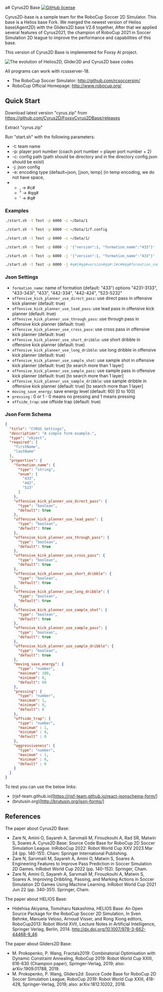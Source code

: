 a# Cyrus2D Base 
[![GitHub license](https://img.shields.io/github/license/helios-base/helios-base)](https://github.com/helios-base/helios-base/blob/master/LISENCE)

Cyrus2D-base is a sample team for the RoboCup Soccer 2D Simulator.
This base is a Helios base Fork.
We merged the newest version of Helios base(Agent2D) with the Gliders2D base V2.6 together,
After that we applied several features of Cyrus2021, the champion of RoboCup 2021 in Soccer Simulation 2D league to improve the performance and capabilities of this base.

This version of Cyrus2D Base is implemented for Foxsy AI project.

![The evolution of Helios2D, Glider2D and Cyrus2D base codes](https://github.com/Cyrus2D/Cyrus2DBase/blob/cyrus2d/cyrus-base.png)

All programs can work with rcssserver-18.

- The RoboCup Soccer Simulator: http://github.com/rcsoccersim/
- RoboCup Official Homepage: http://www.robocup.org/

## Quick Start

Download latest version "cyrus.zip" from https://github.com/Cyrus2D/FoxsyCyrus2DBase/releases

Extract "cyrus.zip"

Run "start.sh" with the following parameters:
- -t: team name
- -p: player port number (coach port number = player port number + 2)
- -c: config path (path should be directory and in the directory config.json should be exist)
- -j: json config
- -e: encoding type (default=json, [json, temp] (in temp encoding, we do not have space,
- - , -> #c#
  - " -> #qq#
  - ' -> #q#

### Examples

```bash
./start.sh -t Test -p 6000 -c ~/Data/1

./start.sh -t Test -p 6000 -c ~/Data/1/f.config

./start.sh -t Test -p 6000 -c ~/Data/1/

./start.sh -t Test -p 6000 -j '{"version":1, "formation_name":"433"}'

./start.sh -t Test -p 6000 -j '{"version":1, "formation_name":"433"}' -e json

./start.sh -t Test -p 6000 -j #q#{#qq#version#qq#:1#c##qq#formation_name#qq#:#qq#433#qq#}#q# -e temp
```

### Json Settings
- `formation_name`: name of formation (default: "433") options "4231-3133", "433-343l", "433", "442-334", "442-424", "523-5232"
- `offensive_kick_planner_use_direct_pass`: use direct pass in offensive kick planner (default: true)
- `offensive_kick_planner_use_lead_pass`: use lead pass in offensive kick planner (default: true)
- `offensive_kick_planner_use_through_pass`: use through pass in offensive kick planner (default: true)
- `offensive_kick_planner_use_cross_pass`: use cross pass in offensive kick planner (default: true)
- `offensive_kick_planner_use_short_dribble`: use short dribble in offensive kick planner (default: true)
- `offensive_kick_planner_use_long_dribble`: use long dribble in offensive kick planner (default: true)
- `offensive_kick_planner_use_sample_shot`: use sample shot in offensive kick planner (default: true) [to search more than 1 layer]
- `offensive_kick_planner_use_sample_pass`: use sample pass in offensive kick planner (default: true) [to search more than 1 layer]
- `offensive_kick_planner_use_sample_dribble`: use sample dribble in offensive kick planner (default: true) [to search more than 1 layer]
- `moving_save_energy`: save energy level (default: 60) [0 to 100]
- `pressing` : 0 or 1 - 0 means no pressing and 1 means pressing
- `offside_trap`: use offside trap (default: true)

### Json Form Schema
```json
{
  "title": "CYRUS Settings",
  "description": "A simple form example.",
  "type": "object",
  "required": [
    "firstName",
    "lastName"
  ],
  "properties": {
    "formation_name": {
      "type": "string",
      "enum": [
        "433",
        "442",
        "523"
      ]
    },
    "offensive_kick_planner_use_direct_pass": {
      "type": "boolean",
      "default": true
    },
    "offensive_kick_planner_use_lead_pass": {
      "type": "boolean",
      "default": true
    },
    "offensive_kick_planner_use_through_pass": {
      "type": "boolean",
      "default": true
    },
    "offensive_kick_planner_use_cross_pass": {
      "type": "boolean",
      "default": true
    },
    "offensive_kick_planner_use_short_dribble": {
      "type": "boolean",
      "default": true
    },
    "offensive_kick_planner_use_long_dribble": {
      "type": "boolean",
      "default": true
    },
    "offensive_kick_planner_use_sample_shot": {
      "type": "boolean",
      "default": true
    },
    "offensive_kick_planner_use_sample_pass": {
      "type": "boolean",
      "default": true
    },
    "offensive_kick_planner_use_sample_dribble": {
      "type": "boolean",
      "default": true
    },
    "moving_save_energy": {
      "type": "number",
      "maximum": 100,
      "minimum": 0,
      "default": 60
    },
    "pressing": {
      "type": "number",
      "maximum": 1,
      "minimum": 0,
      "default": 0
    },
    "offside_trap": {
      "type": "number",
      "maximum" : 1,
      "minimum" : 0,
      "default" : 0
    },
    "aggressiveness": {
      "type": "number",
      "maximum" : 1,
      "minimum" : 0,
      "default" : 0
    }
  }
}
```

To test you can use the below links:

- (rjsf-team.github.io)[https://rjsf-team.github.io/react-jsonschema-form/]
- (brutusin.org)[http://brutusin.org/json-forms/]
 
## References

The paper about Cyrus2D Base:
- Zare N, Amini O, Sayareh A, Sarvmaili M, Firouzkouhi A, Rad SR, Matwin S, Soares A. Cyrus2D Base: Source Code Base for RoboCup 2D Soccer Simulation League. InRoboCup 2022: Robot World Cup XXV 2023 Mar 24 (pp. 140-151). Cham: Springer International Publishing.
- Zare N, Sarvmaili M, Sayareh A, Amini O, Matwin S, Soares A. Engineering Features to Improve Pass Prediction in Soccer Simulation 2D Games. InRobot World Cup 2022 (pp. 140-152). Springer, Cham.
- Zare N, Amini O, Sayareh A, Sarvmaili M, Firouzkouhi A, Matwin S, Soares A. Improving Dribbling, Passing, and Marking Actions in Soccer Simulation 2D Games Using Machine Learning. InRobot World Cup 2021 Jun 22 (pp. 340-351). Springer, Cham.

The paper about HELIOS Base:
- Hidehisa Akiyama, Tomoharu Nakashima, HELIOS Base: An Open Source
Package for the RoboCup Soccer 2D Simulation, In Sven Behnke, Manuela
Veloso, Arnoud Visser, and Rong Xiong editors, RoboCup2013: Robot
World XVII, Lecture Notes in Artificial Intelligence, Springer Verlag,
Berlin, 2014. http://dx.doi.org/10.1007/978-3-662-44468-9_46

The paper about Gliders2D Base:
- M. Prokopenko, P. Wang, Fractals2019: Combinatorial Optimisation with Dynamic Constraint Annealing, RoboCup 2019: Robot World Cup XXIII, 616-630 (Champion paper), Springer-Verlag, 2019;  also: arXiv:1909.01788, 2019.
- M. Prokopenko, P. Wang,  Gliders2d: Source Code Base for RoboCup 2D Soccer Simulation League, RoboCup 2019: Robot World Cup XXIII, 418-428, Springer-Verlag, 2019;  also:  arXiv:1812.10202, 2018.

